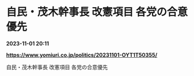 # 自民・茂木幹事長 改憲項目 各党の合意優先

**2023-11-01 20:11**

**https://www.yomiuri.co.jp/politics/20231101-OYT1T50355/**

自民・茂木幹事長 改憲項目 各党の合意優先